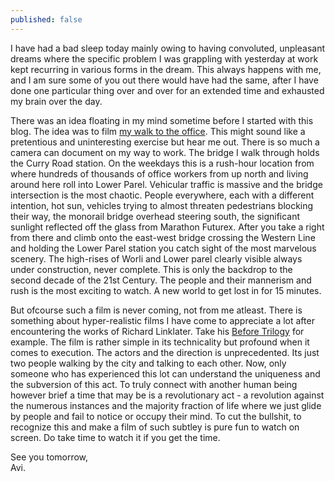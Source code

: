 ```yaml
---
published: false
---
```

I have had a bad sleep today mainly owing to having convoluted, unpleasant dreams where the specific problem I was grappling with yesterday at work kept recurring in various forms in the dream. This always happens with me, and I am sure some of you out there would have had the same, after I have done one particular thing over and over for an extended time and exhausted my brain over the day. 

There was an idea floating in my mind sometime before I started with this blog. The idea was to film [my walk to the office](https://goo.gl/maps/gNZX9jMHYv82 "Google Maps route from Currey Road to Peninsula Business Park"). This might sound like a pretentious and uninteresting exercise but hear me out. There is so much a camera can document on my way to work. The bridge I walk through holds the Curry Road station. On the weekdays this is a rush-hour location from where hundreds of thousands of office workers from up north and living around here roll into Lower Parel. Vehicular traffic is massive and the bridge intersection is the most chaotic. People everywhere, each with a different intention, hot sun, vehicles trying to almost threaten pedestrians blocking their way, the monorail bridge overhead steering south, the significant sunlight reflected off the glass from Marathon Futurex. After you take a right from there and climb onto the east-west bridge crossing the Western Line and holding the Lower Parel station you catch sight of the most marvelous scenery. The high-rises of Worli and Lower parel clearly visible always under construction, never complete. This is only the backdrop to the second decade of the 21st Century. The people and their mannerism and rush is the most exciting to watch. A new world to get lost in for 15 minutes.

But ofcourse such a film is never coming, not from me atleast. There is something about hyper-realistic films I have come to appreciate a lot after encountering the works of Richard Linklater. Take his [Before Trilogy](https://www.rogerebert.com/reviews/before-sunrise-1995 "Roger Ebert's review of Before Sunrise") for example. The film is rather simple in its technicality but profound when it comes to execution. The actors and the direction is unprecedented. Its just two people walking by the city and talking to each other. Now, only someone who has experienced this lot can understand the uniqueness and the subversion of this act. To truly connect with another human being however brief a time that may be is a revolutionary act - a revolution against the numerous instances and the majority fraction of life where we just glide by people and fail to notice or occupy their mind. To cut the bullshit, to recognize this and make a film of such subtley is pure fun to watch on screen. Do take time to watch it if you get the time. 

See you tomorrow,  
Avi.